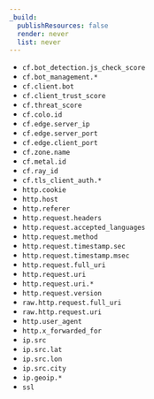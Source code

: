 ```yaml
---
_build:
  publishResources: false
  render: never
  list: never
---
```

- `cf.bot_detection.js_check_score`
- `cf.bot_management.*`
- `cf.client.bot`
- `cf.client_trust_score`
- `cf.threat_score`
- `cf.colo.id`
- `cf.edge.server_ip`
- `cf.edge.server_port`
- `cf.edge.client_port`
- `cf.zone.name`
- `cf.metal.id`
- `cf.ray_id`
- `cf.tls_client_auth.*`
- `http.cookie`
- `http.host`
- `http.referer`
- `http.request.headers`
- `http.request.accepted_languages`
- `http.request.method`
- `http.request.timestamp.sec`
- `http.request.timestamp.msec`
- `http.request.full_uri`
- `http.request.uri`
- `http.request.uri.*`
- `http.request.version`
- `raw.http.request.full_uri`
- `raw.http.request.uri`
- `http.user_agent`
- `http.x_forwarded_for`
- `ip.src`
- `ip.src.lat`
- `ip.src.lon`
- `ip.src.city`
- `ip.geoip.*`
- `ssl`
